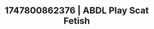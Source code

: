 ---
categories:
- Immersive erotica
- Erotic archetypes
- Lactation play
- Delirious pleasure
- Gothic romance
image: /assets/images/1747800862376.jpg
layout: post
seo:
  description: Featured content with sensual ABDL Play, Scat Fetish. HD images available.
  keywords: ABDL Play, Scat Fetish
  og_image: /assets/images/1747800862376.jpg
  schema_type: VisualArtwork
tags:
- '#1747800862376'
- Scat Fetish
- ABDL Play
title: 1747800862376 | ABDL Play Scat Fetish
---
